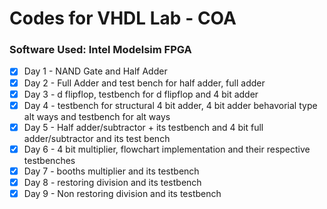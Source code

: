 # Codes for VHDL Lab - COA
### Software Used: Intel Modelsim FPGA
- [X] Day 1 - NAND Gate and Half Adder 
- [X] Day 2 - Full Adder and test bench for half adder, full adder
- [X] Day 3 - d flipflop, testbench for d flipflop and 4 bit adder
- [X] Day 4 - testbench for structural 4 bit adder, 4 bit adder behavorial type alt ways and testbench for alt ways
- [X] Day 5 - Half adder/subtractor + its testbench and 4 bit full adder/subtractor and its test bench
- [X] Day 6 - 4 bit multiplier, flowchart implementation and their respective testbenches
- [X] Day 7 - booths multiplier and its testbench
- [X] Day 8 - restoring division and its testbench
- [X] Day 9 - Non restoring division and its testbench